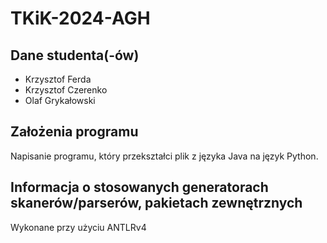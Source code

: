 # TKiK-2024-AGH

## Dane studenta(-ów)
- Krzysztof Ferda
- Krzysztof Czerenko
- Olaf Grykałowski

## Założenia programu
Napisanie programu, który przekształci plik z języka Java na język Python.

## Informacja o stosowanych generatorach skanerów/parserów, pakietach zewnętrznych
Wykonane przy użyciu ANTLRv4
